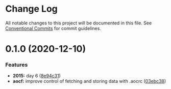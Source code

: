 # Change Log

All notable changes to this project will be documented in this file.
See [Conventional Commits](https://conventionalcommits.org) for commit guidelines.

# 0.1.0 (2020-12-10)


### Features

* **2015:** day 6 ([8e94c31](https://github.com/blacha/advent-of-code/commit/8e94c31f9702de29a3b4f469a627d558e152536c))
* **aocf:** improve control of fetching and storing data with .aocrc ([03ebc38](https://github.com/blacha/advent-of-code/commit/03ebc38805e7f9cd61b89fecd0a2ffdbea62a85c))
